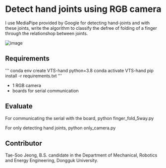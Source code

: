 # Detect hand joints using RGB camera

I use MediaPipe provided by Google for detecting hand-joints and with these joints, write the algorithm to classify the defree of folding of a finger through the relationshop between joints.

![image](https://user-images.githubusercontent.com/70706751/145206953-bd5e205b-2053-43e4-8059-10adfc9b786c.png)


## Requirements
'''
  conda env create VTS-hand python=3.8
  conda activate VTS-hand
  pip install -r requirements.txt
'''
- 1 RGB camera
- boards for serial communication
  
## Evaluate

For communicating the serial with the board, 
  python finger_fold_5way.py
  
For only detecting hand joints,
  python only_camera.py


## Contributor

Tae-Soo Jeong, B.S. candidate in the Department of Mechanical, Robotics and Energy Engineering, Dongguk University.
